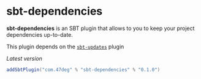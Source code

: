 # sbt-dependencies

**sbt-dependencies** is an SBT plugin that allows to you to keep your project dependencies up-to-date.

This plugin depends on the [`sbt-updates`](https://github.com/rtimush/sbt-updates) plugin

*Latest version*

[comment]: # (Start Replace)
```scala
addSbtPlugin("com.47deg" % "sbt-dependencies" % "0.1.0")
```

[comment]: # (End Replace)